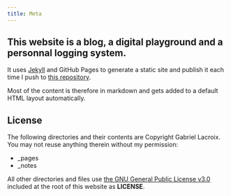 ```yaml
---
title: Meta
---
```


## This website is a blog, a digital playground and a personnal logging system.

It uses [Jekyll](https://github.com/jekyll/jekyll) and GitHub Pages to generate a static site and publish it each time I push to [this repository](https://github.com/Gadiguibou/gadiguibou.github.io).

Most of the content is therefore in markdown and gets added to a default HTML layout automatically.

## License

The following directories and their contents are Copyright Gabriel Lacroix. You may not reuse anything therein without my permission:

- _pages
- _notes

All other directories and files use [the GNU General Public License v3.0](/LICENSE) included at the root of this website as **LICENSE**. 
